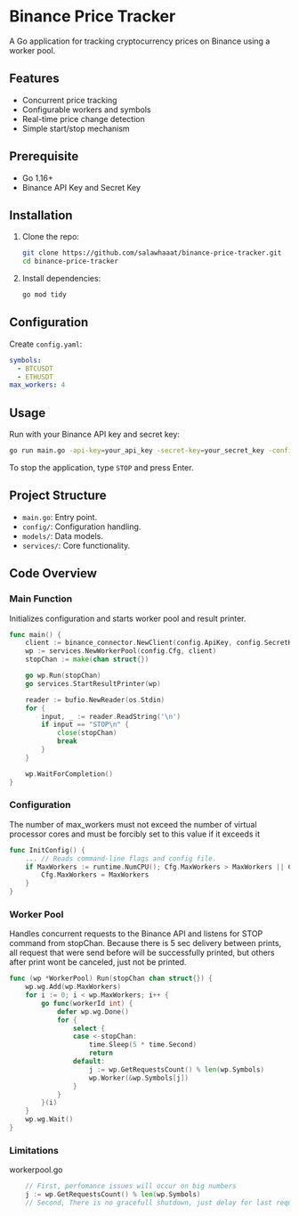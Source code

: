 # Binance Price Tracker

A Go application for tracking cryptocurrency prices on Binance using a worker pool.

## Features

- Concurrent price tracking
- Configurable workers and symbols
- Real-time price change detection
- Simple start/stop mechanism

## Prerequisite

- Go 1.16+
- Binance API Key and Secret Key

## Installation

1. Clone the repo:

   ```sh
   git clone https://github.com/salawhaaat/binance-price-tracker.git
   cd binance-price-tracker
   ```

2. Install dependencies:
   ```sh
   go mod tidy
   ```

## Configuration

Create `config.yaml`:

```yaml
symbols:
  - BTCUSDT
  - ETHUSDT
max_workers: 4
```

## Usage

Run with your Binance API key and secret key:

```sh
go run main.go -api-key=your_api_key -secret-key=your_secret_key -config=config.yaml
```

To stop the application, type `STOP` and press Enter.

## Project Structure

- `main.go`: Entry point.
- `config/`: Configuration handling.
- `models/`: Data models.
- `services/`: Core functionality.

## Code Overview

### Main Function

Initializes configuration and starts worker pool and result printer.

```go
func main() {
    client := binance_connector.NewClient(config.ApiKey, config.SecretKey)
    wp := services.NewWorkerPool(config.Cfg, client)
    stopChan := make(chan struct{})

    go wp.Run(stopChan)
    go services.StartResultPrinter(wp)

    reader := bufio.NewReader(os.Stdin)
    for {
        input, _ := reader.ReadString('\n')
        if input == "STOP\n" {
            close(stopChan)
            break
        }
    }

    wp.WaitForCompletion()
}
```

### Configuration

The number of max_workers must not exceed the number of virtual processor cores and must be forcibly set to this value if it exceeds it

```go
func InitConfig() {
    ... // Reads command-line flags and config file.
	if MaxWorkers := runtime.NumCPU(); Cfg.MaxWorkers > MaxWorkers || Cfg.MaxWorkers <= 0 {
		Cfg.MaxWorkers = MaxWorkers
	}
}
```

### Worker Pool

Handles concurrent requests to the Binance API and listens for STOP command from stopChan.
Because there is 5 sec delivery between prints, all request that were send before will be successfully printed, but others after print wont be canceled, just not be printed.

```go
func (wp *WorkerPool) Run(stopChan chan struct{}) {
    wp.wg.Add(wp.MaxWorkers)
    for i := 0; i < wp.MaxWorkers; i++ {
        go func(workerId int) {
            defer wp.wg.Done()
            for {
                select {
                case <-stopChan:
                    time.Sleep(5 * time.Second)
                    return
                default:
                    j := wp.GetRequestsCount() % len(wp.Symbols)
                    wp.Worker(&wp.Symbols[j])
                }
            }
        }(i)
    }
    wp.wg.Wait()
}
```

### Limitations

workerpool.go

```go
    // First, perfomance issues will occur on big numbers
    j := wp.GetRequestsCount() % len(wp.Symbols)
    // Second, There is no gracefull shutdown, just delay for last request.
```
